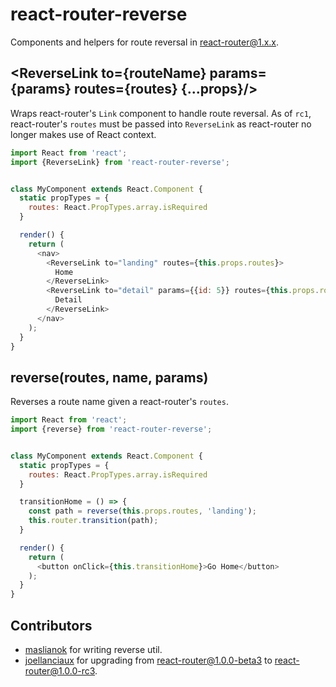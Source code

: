 react-router-reverse
====================

Components and helpers for route reversal in react-router@1.x.x.

## \<ReverseLink to={routeName} params={params} routes={routes} {...props}/\>

Wraps react-router's ```Link``` component to handle route reversal.  As of
```rc1```, react-router's ```routes``` must be passed into ```ReverseLink```
as react-router no longer makes use of React context.

```js
import React from 'react';
import {ReverseLink} from 'react-router-reverse';


class MyComponent extends React.Component {
  static propTypes = {
    routes: React.PropTypes.array.isRequired
  }

  render() {
    return (
      <nav>
        <ReverseLink to="landing" routes={this.props.routes}>
          Home
        </ReverseLink>
        <ReverseLink to="detail" params={{id: 5}} routes={this.props.routes}>
          Detail
        </ReverseLink>
      </nav>
    );
  }
}
```

## reverse(routes, name, params)

Reverses a route name given a react-router's ```routes```.

```js
import React from 'react';
import {reverse} from 'react-router-reverse';


class MyComponent extends React.Component {
  static propTypes = {
    routes: React.PropTypes.array.isRequired
  }

  transitionHome = () => {
    const path = reverse(this.props.routes, 'landing');
    this.router.transition(path);
  }

  render() {
    return (
      <button onClick={this.transitionHome}>Go Home</button>
    );
  }
}
```

## Contributors

- [maslianok](https://github.com/maslianok) for writing reverse util.
- [joellanciaux](https://github.com/joellanciaux) for upgrading from
  react-router@1.0.0-beta3 to react-router@1.0.0-rc3.
